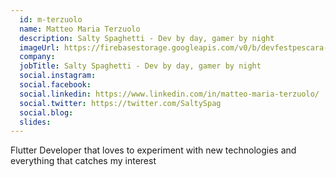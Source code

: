 ```yaml
---
  id: m-terzuolo
  name: Matteo Maria Terzuolo
  description: Salty Spaghetti - Dev by day, gamer by night
  imageUrl: https://firebasestorage.googleapis.com/v0/b/devfestpescara-2023.appspot.com/o/speakers%2Fm-terzuolo.png?alt=media&token=d2e935a2-4837-45d0-a7e6-9d1467a568e7
  company: 
  jobTitle: Salty Spaghetti - Dev by day, gamer by night
  social.instagram: 
  social.facebook: 
  social.linkedin: https://www.linkedin.com/in/matteo-maria-terzuolo/
  social.twitter: https://twitter.com/SaltySpag
  social.blog: 
  slides: 
---
```

Flutter Developer that loves to experiment with new technologies and everything that catches my interest
  